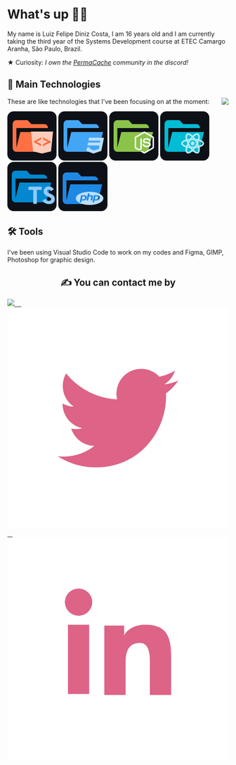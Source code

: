 ﻿# What's up 🖖🏾
 
My name is Luiz Felipe Diniz Costa, I am 16 years old and I am currently taking the third year of the Systems Development course at ETEC Camargo Aranha, São Paulo, Brazil.

★ Curiosity: *I own the [PermaCache](https://discord.gg/UeutKXCBpG) community in the discord!*

## 🎯 Main Technologies

<img align="right" src="https://github-readme-stats.vercel.app/api/top-langs/?username=lfelipediniz" />

These are like technologies that I've been focusing on at the moment:


![HTML](./images/html.svg)
![CSS](./images/css.svg)
![NODE](./images/node.svg)
![REACT](./images/react.svg)
![TYPESCRIPT](./images/ts.svg)
![PHP](./images/php.svg)

## 🛠️ Tools

I've been using Visual Studio Code to work on my codes and Figma, GIMP, Photoshop for graphic design.

<h2 align="center"> ✍️ You can contact me by </h2>



<a href="mailto:lfelipediniz@outlook.com">
<img src="https://raw.githubusercontent.com/lfelipediniz/lfelipediniz/a1825711d7a164d8a29da0eada83852d8d16259e/images/message.svg"> &nbsp; &nbsp;

 
<a href="https://twitter.com/lfdinizcosta">
 <img src="https://raw.githubusercontent.com/lfelipediniz/lfelipediniz/b552ad43092acb4eb4d55ef154bc526cc8cf2103/images/twitter.svg"> &nbsp; &nbsp;

 
 
<a href="none">
 <img src="https://raw.githubusercontent.com/lfelipediniz/lfelipediniz/018899af356a2d50e491d09e26e2e6a210fa0f0c/images/linkedin.svg">



